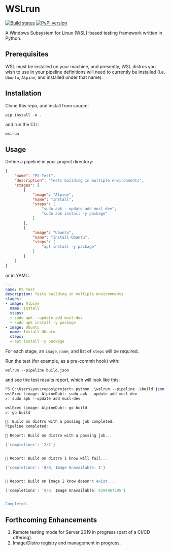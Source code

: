 WSLrun
===
[![Build status](https://ci-central.openfunction.co/api/projects/status/6e2tsa5mh5k4s3el?svg=true)](https://ci-central.openfunction.co/project/AppVeyor/wslrun) [![PyPI version](https://badge.fury.io/py/wslrun.svg)](https://badge.fury.io/py/wslrun)

A Windows Subsystem for Linux (WSL)-based testing framework written in Python. 

## Prerequisites

WSL must be installed on your machine, and presently, WSL distros you wish to use in your pipeline definitions will need to currently be installed (i.e. `Ubuntu`, `Alpine`, and installed under that name).

## Installation

Clone this repo, and install from source:

```powershell
pip install -e .
```

and run the CLI:

```
wslrun
```

## Usage

Define a pipeline in your project directory:

```json
{
    "name": "PS Test",
    "description": "Tests building in multiple environments",
    "stages": [
        {
            "image": "Alpine",
            "name": "Install",
            "steps": [
                "sudo apk --update add musl-dev",
                "sudo apk install -y package"
            ]
        },
        {
            "image": "Ubuntu",
            "name": "Install-Ubuntu",
            "steps": [
                "apt install -y package"
            ]
        }
    ]
}
```
or in YAML:

```yaml
---
name: PS Test
description: Tests building in multiple environments
stages:
- image: Alpine
  name: Install
  steps:
  - sudo apk --update add musl-dev
  - sudo apk install -y package
- image: Ubuntu
  name: Install-Ubuntu
  steps:
  - apt install -y package
```

For each stage, an `image`, `name`, and list of `steps` will be required.

Run the test (for example, as a pre-commit hook) with:

```
wslrun --pipeline build.json
```

and see the test results report, which will look like this:

```powershell
PS C:\Users\you\repos\project> python .\wslrun --pipeline .\build.json
wslExec (image: AlpineDub): sudo apk --update add musl-dev
✔️: sudo apk --update add musl-dev

wslExec (image: AlpineDub): go build
✔️: go build

🔔: Build on distro with a passing job completed.
Pipeline completed:

🧾 Report: Build on distro with a passing job...

{'completions': '2/2'}


🧾 Report: Build on distro I know will fail...

{'completions': '0/0, Image Unavailable: 1'}


🧾 Report: Build on image I know doesn't exist...

{'completions': '0/0, Image Unavailable: 4294967295'}


Completed.
```

## Forthcoming Enhancements

1. Remote testing mode for Server 2019 in progress (part of a CI/CD offering).
2. Image/Distro registry and management in progress. 
